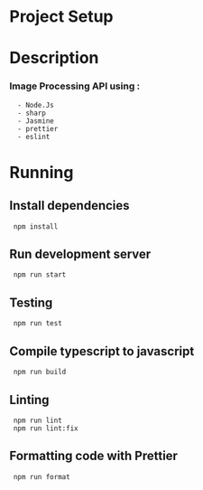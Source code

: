 # Project Setup

# Description

<h3> Image Processing API using : </h3>

      - Node.Js
      - sharp
      - Jasmine
      - prettier
      - eslint

# Running

<h2> Install dependencies </h2>

     npm install

<h2> Run development server </h2>

     npm run start

<h2> Testing  </h2>

     npm run test

<h2> Compile typescript to javascript </h2>

     npm run build

<h2> Linting </h2>

     npm run lint
     npm run lint:fix

<h2> Formatting code with Prettier </h2>

     npm run format
